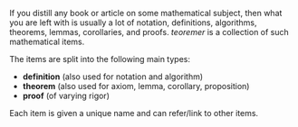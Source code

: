 If you distill any book or article on some mathematical subject, then what you are left with is usually a lot of notation, definitions, algorithms, theorems, lemmas, corollaries, and proofs. *teoremer* is a collection of such mathematical items.

The items are split into the following main types:
  * **definition** (also used for notation and algorithm)
  * **theorem** (also used for axiom, lemma, corollary, proposition)
  * **proof** (of varying rigor)

Each item is given a unique name and can refer/link to other items.
